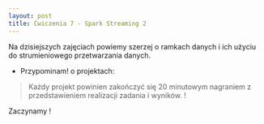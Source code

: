 ```yaml
---
layout: post
title: Ćwiczenia 7 - Spark Streaming 2
---
```

Na dzisiejszych zajęciach powiemy szerzej o ramkach danych i ich użyciu do
strumieniowego przetwarzania danych.

- Przypominam! o projektach:
> Każdy projekt powinien zakończyć się 20 minutowym nagraniem z przedstawieniem realizacji zadania i wyników. !

Zaczynamy !
